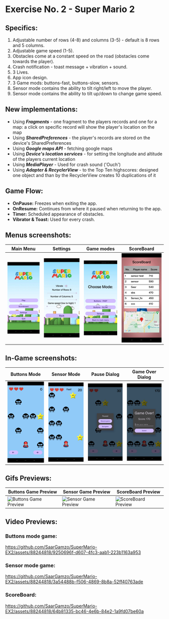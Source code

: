 # Exercise No. 2 - Super Mario 2

## Specifics:
1. Adjustable number of rows (4-8) and columns (3-5) - default is 8 rows and 5 columns.
2. Adjustable game speed (1-5).
3. Obstacles come at a constant speed on the road (obstacles come towards the player).
4. Crash notification - toast message + vibration + sound.
5. 3 Lives.
6. App icon design.
7. 3 Game mods: buttons-fast, buttons-slow, sensors.
8. Sensor mode contains the ability to tilt right/left to move the player.
9. Sensor mode contains the ability to tilt up/down to change game speed.

## New implementations:
* Using ***Fragments*** - one fragment to the players records and one for a map: a click on specific record will show the player's location on the map
* Using ***SharedPreferences*** - the player's records are stored on the device's SharedPreferences
* Using ***Google maps API*** - fetching google maps
* Using ***Device's location services*** - for setting the longitude and altitude of the players current location
* Using ***MediaPlayer*** - Used for crash sound ('Ouch')
* Using ***Adapter & RecyclerView*** - to the Top Ten highscores: designed one object and than by the RecyclerView creates 10 duplications of it

## Game Flow:
- **OnPause:** Freezes when exiting the app.
- **OnResume:** Continues from where it paused when returning to the app.
- **Timer:** Scheduled appearance of obstacles.
- **Vibrator & Toast:** Used for every crash.

## Menus screenshots:

| Main Menu | Settings | Game modes | ScoreBoard |
| --- | --- | --- | --- |
| <img src="media/MainMenu.jpeg" alt="Main Menu" width="200"/> | <img src="media/settings.jpeg" alt="Settings" width="200"/> | <img src="media/GameMenu.jpeg" alt="Game modes" width="200"/> | <img src="media/ScoreBoard.jpeg" alt="ScoreBoard" width="200"/> |

## In-Game screenshots:

| Buttons Mode | Sensor Mode | Pause Dialog | Game Over Dialog |
| --- | --- | --- | --- |
| <img src="media/ButtonsGame.jpeg" alt="Buttons Mode" width="200"/> | <img src="media/SensorGame.jpeg" alt="Sensor Mode" width="200"/> | <img src="media/PauseDialog.jpeg" alt="Pause Dialog" width="200"/> | <img src="media/GameOverDialog.jpeg" alt="Game Over Dialog" width="200"/> |

## Gifs Previews:

| Buttons Game Preview | Sensor Game Preview | ScoreBoard Preview |
| --- | --- | --- |
| <img src="https://github.com/SaarGamzo/SuperMario-EX2/assets/88244818/985ba927-a80d-4d39-9728-c38cf4167a1b" alt="Buttons Game Preview" width="200"/> | <img src="https://github.com/SaarGamzo/SuperMario-EX2/assets/88244818/6c2ae249-6c87-40ba-a849-71507a2b9d53" alt="Sensor Game Preview" width="200"/> | <img src="https://github.com/SaarGamzo/SuperMario-EX2/assets/88244818/99718729-7bf9-4d26-be70-e43772b79628" alt="ScoreBoard Preview" width="200"/> |

## Video Previews:

### Buttons mode game:
https://github.com/SaarGamzo/SuperMario-EX2/assets/88244818/9250696f-d607-4fc3-aab1-223b1163a953
### Sensor mode game:
https://github.com/SaarGamzo/SuperMario-EX2/assets/88244818/3a54488b-f506-4869-8b8a-52ff40763ade
### ScoreBoard:
https://github.com/SaarGamzo/SuperMario-EX2/assets/88244818/64b81335-bc46-4e6b-84e2-1a9fd07be60a
